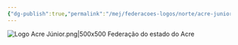 ```yaml
---
{"dg-publish":true,"permalink":"/mej/federacoes-logos/norte/acre-junior/"}
---
```


![Logo Acre Júnior.png|500x500](/img/user/Imagens/Logos%20das%20Federa%C3%A7%C3%B5es/Logo%20Acre%20J%C3%BAnior.png)
Federação do estado do Acre